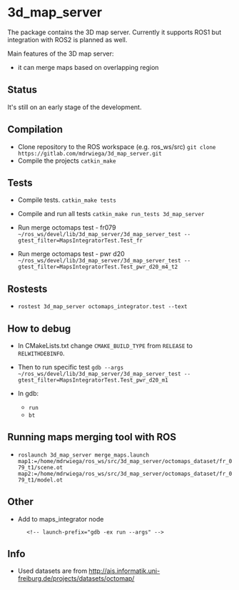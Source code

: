 # 3d_map_server

The package contains the 3D map server.
Currently it supports ROS1 but integration with ROS2 is planned as well.

Main features of the 3D map server:
- it can merge maps based on overlapping region

## Status

It's still on an early stage of the development.

## Compilation

- Clone repository to the ROS workspace (e.g. ros_ws/src)
  `git clone https://gitlab.com/mdrwiega/3d_map_server.git`
- Compile the projects
  `catkin_make`

## Tests

- Compile tests.
  `catkin_make tests`

- Compile and run all tests
  `catkin_make run_tests 3d_map_server`

- Run merge octomaps test - fr079
  `~/ros_ws/devel/lib/3d_map_server/3d_map_server_test --gtest_filter=MapsIntegratorTest.Test_fr`

- Run merge octomaps test - pwr d20
  `~/ros_ws/devel/lib/3d_map_server/3d_map_server_test --gtest_filter=MapsIntegratorTest.Test_pwr_d20_m4_t2`

## Rostests

- `rostest 3d_map_server octomaps_integrator.test --text`

## How to debug

- In CMakeLists.txt change `CMAKE_BUILD_TYPE` from `RELEASE` to `RELWITHDEBINFO`.

- Then to run specific test
  `gdb --args ~/ros_ws/devel/lib/3d_map_server/3d_map_server_test --gtest_filter=MapsIntegratorTest.Test_pwr_d20_m1`

- In gdb:
  - `run`
  - `bt`

## Running maps merging tool with ROS

- `roslaunch 3d_map_server merge_maps.launch map1:=/home/mdrwiega/ros_ws/src/3d_map_server/octomaps_dataset/fr_079_t1/scene.ot map2:=/home/mdrwiega/ros_ws/src/3d_map_server/octomaps_dataset/fr_079_t1/model.ot`


## Other

- Add to maps_integrator node
<!--     launch-prefix = "valgrind --leak-check=full" -->
          <!-- launch-prefix="gdb -ex run --args" -->

## Info

- Used datasets are from http://ais.informatik.uni-freiburg.de/projects/datasets/octomap/